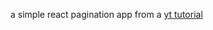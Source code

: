 a simple react pagination app from a [yt tutorial](https://www.youtube.com/watch?v=IYCa1F-OWmk&list=PLillGF-RfqbY3c2r0htQyVbDJJoBFE6Rb&index=9)
